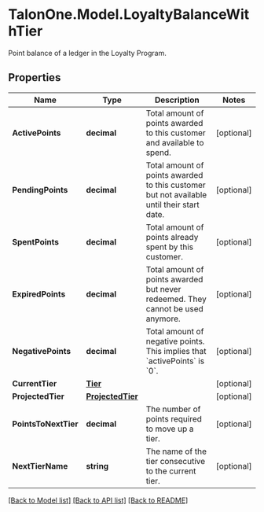 # TalonOne.Model.LoyaltyBalanceWithTier
Point balance of a ledger in the Loyalty Program.
## Properties

Name | Type | Description | Notes
------------ | ------------- | ------------- | -------------
**ActivePoints** | **decimal** | Total amount of points awarded to this customer and available to spend. | [optional] 
**PendingPoints** | **decimal** | Total amount of points awarded to this customer but not available until their start date. | [optional] 
**SpentPoints** | **decimal** | Total amount of points already spent by this customer. | [optional] 
**ExpiredPoints** | **decimal** | Total amount of points awarded but never redeemed. They cannot be used anymore. | [optional] 
**NegativePoints** | **decimal** | Total amount of negative points. This implies that &#x60;activePoints&#x60; is &#x60;0&#x60;. | [optional] 
**CurrentTier** | [**Tier**](Tier.md) |  | [optional] 
**ProjectedTier** | [**ProjectedTier**](ProjectedTier.md) |  | [optional] 
**PointsToNextTier** | **decimal** | The number of points required to move up a tier. | [optional] 
**NextTierName** | **string** | The name of the tier consecutive to the current tier. | [optional] 

[[Back to Model list]](../README.md#documentation-for-models) [[Back to API list]](../README.md#documentation-for-api-endpoints) [[Back to README]](../README.md)

